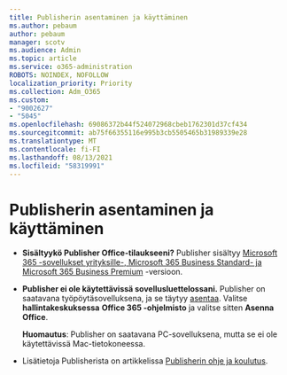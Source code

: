 ```yaml
---
title: Publisherin asentaminen ja käyttäminen
ms.author: pebaum
author: pebaum
manager: scotv
ms.audience: Admin
ms.topic: article
ms.service: o365-administration
ROBOTS: NOINDEX, NOFOLLOW
localization_priority: Priority
ms.collection: Adm_O365
ms.custom:
- "9002627"
- "5045"
ms.openlocfilehash: 69086372b44f524072968cbeb1762301d37cf434
ms.sourcegitcommit: ab75f66355116e995b3cb5505465b31989339e28
ms.translationtype: MT
ms.contentlocale: fi-FI
ms.lasthandoff: 08/13/2021
ms.locfileid: "58319991"
---
```

# <a name="install-and-use-publisher"></a>Publisherin asentaminen ja käyttäminen

- **Sisältyykö Publisher Office-tilaukseeni?** Publisher sisältyy [Microsoft 365 -sovellukset yrityksille-, Microsoft 365 Business Standard- ja Microsoft 365 Business Premium](https://products.office.com/compare-all-microsoft-office-products?activetab=tab:primaryr2) -versioon.
- **Publisher ei ole käytettävissä sovellusluettelossani.**  Publisher on saatavana työpöytäsovelluksena, ja se täytyy [asentaa](https://support.office.com/article/Install-Office-apps-from-Office-365-dcf2d841-dac7-455b-9a77-fc8f7ee92702). Valitse **hallintakeskuksessa** **Office 365 -ohjelmisto** ja valitse sitten **Asenna Office**. 

    **Huomautus**: Publisher on saatavana PC-sovelluksena, mutta se ei ole käytettävissä Mac-tietokoneessa.
- Lisätietoja Publisherista on artikkelissa [Publisherin ohje ja koulutus](https://support.office.com/publisher).
